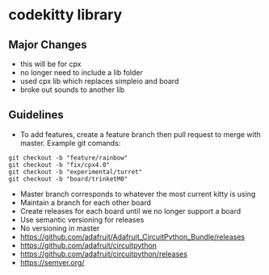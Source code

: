 # codekitty library

## Major Changes

- this will be for cpx
- no longer need to include a lib folder
- used cpx lib which replaces simpleio and board
- broke out sounds to another lib


## Guidelines 

- To add features, create a feature branch then pull request to merge with master. Example git comands:
```
git checkout -b "feature/rainbow"
git checkout -b "fix/cpx4.0"
git checkout -b "experimental/turret"
git checkout -b "board/trinketM0"
```
- Master branch corresponds to whatever the most current kitty is using
- Maintain a branch for each other board
- Create releases for each board until we no longer support a board
- Use semantic versioning for releases
- No versioning in master
- https://github.com/adafruit/Adafruit_CircuitPython_Bundle/releases
- https://github.com/adafruit/circuitpython
- https://github.com/adafruit/circuitpython/releases
- https://semver.org/